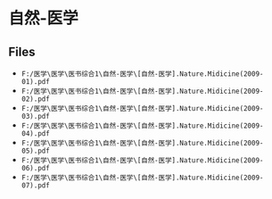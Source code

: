 # 自然-医学

## Files

- `F:/医学\医学\医书综合1\自然-医学\[自然-医学].Nature.Midicine(2009-01).pdf`
- `F:/医学\医学\医书综合1\自然-医学\[自然-医学].Nature.Midicine(2009-02).pdf`
- `F:/医学\医学\医书综合1\自然-医学\[自然-医学].Nature.Midicine(2009-03).pdf`
- `F:/医学\医学\医书综合1\自然-医学\[自然-医学].Nature.Midicine(2009-04).pdf`
- `F:/医学\医学\医书综合1\自然-医学\[自然-医学].Nature.Midicine(2009-05).pdf`
- `F:/医学\医学\医书综合1\自然-医学\[自然-医学].Nature.Midicine(2009-06).pdf`
- `F:/医学\医学\医书综合1\自然-医学\[自然-医学].Nature.Midicine(2009-07).pdf`
